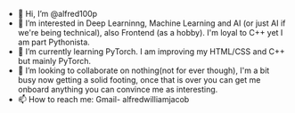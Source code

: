 - 👋 Hi, I’m @alfred100p
- 👀 I’m interested in Deep Learninng, Machine Learning and AI (or just AI if we're being technical), also Frontend (as a hobby). I'm loyal to C++ yet I am part Pythonista.
- 🌱 I’m currently learning PyTorch. I am improving my HTML/CSS and C++ but mainly PyTorch.
- 💞️ I’m looking to collaborate on nothing(not for ever though), I'm a bit busy now getting a solid footing, once that is over you can get me onboard anything you can convince me as interesting.
- 📫 How to reach me: Gmail- alfredwilliamjacob
<!---
Check out my initial gravatar.<br>
<img src="images/82844187.png" width=35> <br>
<img src="images/82844187.png" width=35><img src="images/82844187.png" width=35><br>
<img src="images/82844187.png" width=35><img src="images/82844187.png" width=35><img src="images/82844187.png" width=35><br>
--->
<!---
alfred100p/alfred100p is a ✨ special ✨ repository because its `README.md` (this file) appears on your GitHub profile.
You can click the Preview link to take a look at your changes.
--->
